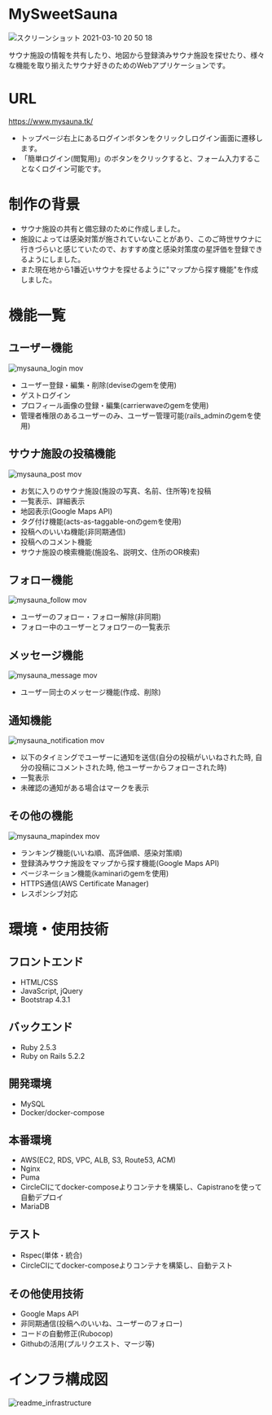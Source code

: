 # MySweetSauna
![スクリーンショット 2021-03-10 20 50 18](https://user-images.githubusercontent.com/43335573/110625007-40854580-81e2-11eb-878b-d9358440db52.png)

サウナ施設の情報を共有したり、地図から登録済みサウナ施設を探せたり、様々な機能を取り揃えたサウナ好きのためのWebアプリケーションです。

# URL
https://www.mysauna.tk/

* トップページ右上にあるログインボタンをクリックしログイン画面に遷移します。
* 「簡単ログイン(閲覧用)」のボタンをクリックすると、フォーム入力することなくログイン可能です。

# 制作の背景
* サウナ施設の共有と備忘録のために作成しました。
* 施設によっては感染対策が施されていないことがあり、このご時世サウナに行きづらいと感じていたので、おすすめ度と感染対策度の星評価を登録できるようにしました。
* また現在地から1番近いサウナを探せるように"マップから探す機能"を作成しました。

# 機能一覧
## ユーザー機能
![mysauna_login mov](https://user-images.githubusercontent.com/43335573/111643541-647c0300-8842-11eb-8181-bd51bfb65bfe.gif)

* ユーザー登録・編集・削除(deviseのgemを使用)
* ゲストログイン
* プロフィール画像の登録・編集(carrierwaveのgemを使用)
* 管理者権限のあるユーザーのみ、ユーザー管理可能(rails_adminのgemを使用)

## サウナ施設の投稿機能
![mysauna_post mov](https://user-images.githubusercontent.com/43335573/111643628-72318880-8842-11eb-93fd-ec41e157b645.gif)

* お気に入りのサウナ施設(施設の写真、名前、住所等)を投稿
* 一覧表示、詳細表示
* 地図表示(Google Maps API)
* タグ付け機能(acts-as-taggable-onのgemを使用)
* 投稿へのいいね機能(非同期通信)
* 投稿へのコメント機能
* サウナ施設の検索機能(施設名、説明文、住所のOR検索)

## フォロー機能
![mysauna_follow mov](https://user-images.githubusercontent.com/43335573/111643517-5fb74f00-8842-11eb-9afd-3cdd7a4fa5ba.gif)

* ユーザーのフォロー・フォロー解除(非同期)
* フォロー中のユーザーとフォロワーの一覧表示

## メッセージ機能
![mysauna_message mov](https://user-images.githubusercontent.com/43335573/111643851-a311bd80-8842-11eb-9d5d-cd54c22b5629.gif)

* ユーザー同士のメッセージ機能(作成、削除)

## 通知機能
![mysauna_notification mov](https://user-images.githubusercontent.com/43335573/111643587-6c3ba780-8842-11eb-87d7-0b884faffba2.gif)

* 以下のタイミングでユーザーに通知を送信(自分の投稿がいいねされた時, 自分の投稿にコメントされた時, 他ユーザーからフォローされた時)
* 一覧表示
* 未確認の通知がある場合はマークを表示

## その他の機能
![mysauna_mapindex mov](https://user-images.githubusercontent.com/43335573/111643558-6776f380-8842-11eb-8348-5a76b6f9b430.gif)

* ランキング機能(いいね順、高評価順、感染対策順)
* 登録済みサウナ施設をマップから探す機能(Google Maps API)
* ページネーション機能(kaminariのgemを使用)
* HTTPS通信(AWS Certificate Manager)
* レスポンシブ対応

# 環境・使用技術
## フロントエンド
* HTML/CSS
* JavaScript, jQuery
* Bootstrap 4.3.1

## バックエンド
* Ruby 2.5.3
* Ruby on Rails 5.2.2

## 開発環境
* MySQL
* Docker/docker-compose

## 本番環境
* AWS(EC2, RDS, VPC, ALB, S3, Route53, ACM)
* Nginx
* Puma
* CircleCIにてdocker-composeよりコンテナを構築し、Capistranoを使って自動デプロイ
* MariaDB

## テスト
* Rspec(単体・統合)
* CircleCIにてdocker-composeよりコンテナを構築し、自動テスト

## その他使用技術
* Google Maps API
* 非同期通信(投稿へのいいね、ユーザーのフォロー)
* コードの自動修正(Rubocop)
* Githubの活用(プルリクエスト、マージ等)

# インフラ構成図
<img style="max-width:100%;" alt="readme_infrastructure" src="https://user-images.githubusercontent.com/43335573/107848024-cc01f580-6e33-11eb-916a-62991825b94f.png">
